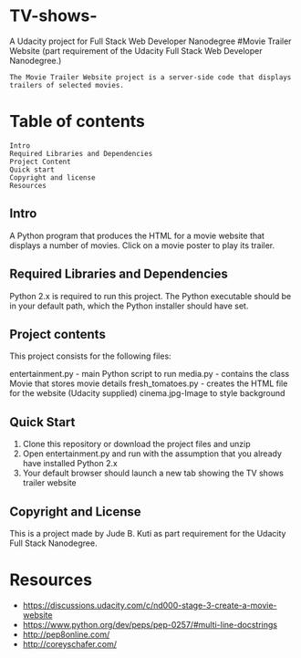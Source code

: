 # TV-shows-
A Udacity project for Full Stack Web Developer Nanodegree
#Movie Trailer Website (part requirement of the Udacity Full Stack Web Developer Nanodegree.)


`The Movie Trailer Website project is a server-side code that displays trailers of selected movies.` 




# Table of contents
```
Intro
Required Libraries and Dependencies
Project Content
Quick start
Copyright and license
Resources

```

## Intro

A Python program that produces the HTML for a movie website that displays a number of movies. Click on a movie poster to play its trailer.

## Required Libraries and Dependencies

Python 2.x is required to run this project. The Python executable should be in your default path, which the
Python installer should have set.

## Project contents

This project consists for the following files:

entertainment.py - main Python script to run
media.py - contains the class Movie that stores movie details
fresh_tomatoes.py - creates the HTML file for the website (Udacity supplied)
cinema.jpg-Image to style background

## Quick Start
1. Clone this repository or download the project files and unzip 
2. Open entertainment.py and run with the assumption that you already have installed Python 2.x
3. Your default browser should launch a new tab showing the TV shows trailer website


## Copyright and License

This is a project made by Jude B. Kuti as part requirement for the Udacity Full Stack Nanodegree.

# Resources

* https://discussions.udacity.com/c/nd000-stage-3-create-a-movie-website
* https://www.python.org/dev/peps/pep-0257/#multi-line-docstrings
* http://pep8online.com/
* http://coreyschafer.com/
